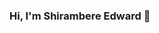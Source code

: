 ### Hi, I'm Shirambere Edward 👋 

<!--
**shiram/shiram** is a ✨ _special_ ✨ repository because its `README.md` (this file) appears on your GitHub profile.

I am a Software Engineer who is passionate about technology and the opensource community, creating technology to improve the life within our societies.:blush: `:blush:`  
